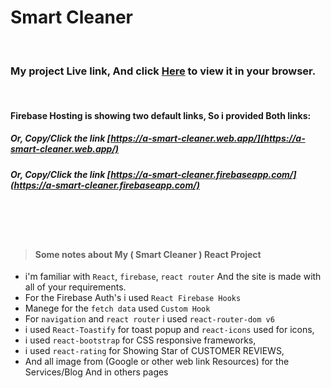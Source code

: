 # Smart Cleaner

<br />

### My project Live link, And click [Here](https://a-smart-cleaner.web.app/) to view it in your browser.

<br/> 

#### Firebase Hosting is showing two default links, So i provided Both links:
##### Or, Copy/Click the link [https://a-smart-cleaner.web.app/](https://a-smart-cleaner.web.app/)
##### Or, Copy/Click the link [https://a-smart-cleaner.firebaseapp.com/](https://a-smart-cleaner.firebaseapp.com/)

<br /><br /><br />

> #### Some notes about My ( Smart Cleaner ) React Project

- i'm familiar with `React`, `firebase`, `react router` And the site is made with all of your requirements.
- For the Firebase Auth's i used `React Firebase Hooks`
- Manege for the `fetch data` used `Custom Hook`
- For `navigation` and `react router` i used `react-router-dom v6`
- i used `React-Toastify` for toast popup and `react-icons` used for icons,
- i used `react-bootstrap` for CSS responsive frameworks,
- i used `react-rating` for Showing Star of CUSTOMER REVIEWS,
- And all image from (Google or other web link Resources) for the Services/Blog And in others pages
